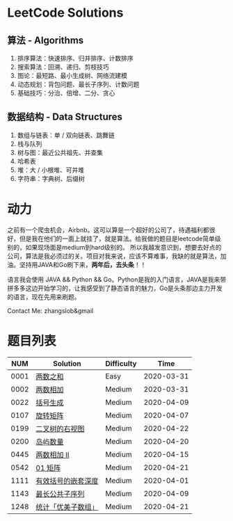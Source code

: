 # LeetCode Solutions

## 算法 - Algorithms

1. 排序算法：快速排序、归并排序、计数排序
2. 搜索算法：回溯、递归、剪枝技巧
3. 图论：最短路、最小生成树、网络流建模
4. 动态规划：背包问题、最长子序列、计数问题
5. 基础技巧：分治、倍增、二分、贪心

## 数据结构 - Data Structures

1. 数组与链表：单 / 双向链表、跳舞链
2. 栈与队列
3. 树与图：最近公共祖先、并查集
4. 哈希表
5. 堆：大 / 小根堆、可并堆
6. 字符串：字典树、后缀树

# 动力

之前有一个爬虫机会，Airbnb。这可以算是一个超好的公司了，待遇福利都很好，但是我在他们的一面上就挂了，就是算法。给我做的题目是leetcode简单级别的，如果现场面是medium到hard级别的。
所以我越发意识到，想要去好点的公司，算法是我必须过的关。项目对我来说，应该不算难事，我缺的就是算法，加油。坚持用JAVA和Go刷下来，**两年后，去头条**！！

语言我会使用 JAVA && Python && Go。Python是我的入门语言，JAVA是我来带拼多多这边开始学习的，让我感受到了静态语言的魅力，Go是头条那边主力开发的语言，现在先用来刷题。

Contact Me: zhangslob&gmail 

# 题目列表

| NUM | Solution | Difficulty | Time |
|---| -----  | ---------- | ---- |
|0001|[两数之和](./problems/0001.two-sum/README.md)|Easy| 2020-03-31 |
|0002|[两数相加](./problems/0002.add-two-numbers/README.md)|Medium|  2020-03-31 |
|0022|[括号生成](./problems/0022.generate-parentheses/README.md)|Medium|  2020-04-09 |
|0107|[旋转矩阵](./problems/0107.rotate-matrix-lcci/README.md)|Medium|  2020-04-07 |
|0199|[二叉树的右视图](./problems/0199.binary-tree-right-side-view/README.md)|Medium|  2020-04-22 |
|0200|[岛屿数量](./problems/0200.number-of-islands/README.md)|Medium|  2020-04-20 |
|0445|[两数相加 II](./problems/0445.add-two-numbers-ii/README.md)|Medium|  2020-04-15 |
|0542|[01 矩阵](./problems/0542.01-matrix/README.md)|Medium|  2020-04-21 |
|1111|[有效括号的嵌套深度](./problems/1111.maximum-nesting-depth-of-two-valid-parentheses-strings/README.md)|Medium|  2020-04-01 |
|1143|[最长公共子序列](./problems/1143.longest-common-subsequence/README.md)|Medium|  2020-04-09 |
|1248|[统计「优美子数组」](./problems/1248.count-number-of-nice-subarrays/README.md)|Medium|  2020-04-21 |

